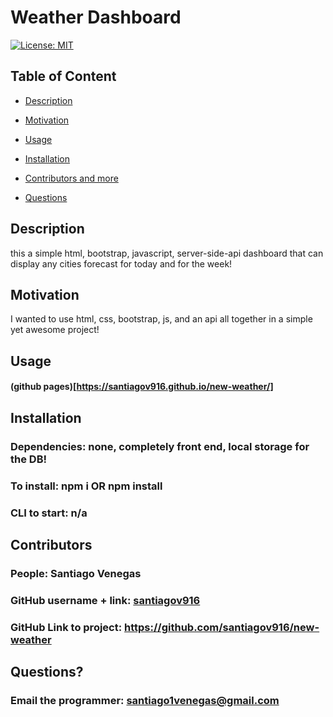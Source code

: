   # Weather Dashboard

  [![License: MIT](https://img.shields.io/badge/License-MIT-yellow.svg)](https://opensource.org/licenses/MIT)
  
  ## Table of Content
  
  * [Description](#description)
  
  * [Motivation](#motivation)
  
  * [Usage](#usage)
  
  * [Installation](#Installation)
  
  * [Contributors and more](#contributors)
  
  * [Questions](#questions)

  ## Description

  this a simple html, bootstrap, javascript, server-side-api dashboard that can display any cities forecast for today and for the week!
  
  ## Motivation

  I wanted to use html, css, bootstrap, js, and an api all together in a simple yet awesome project!

  ## Usage

  #### (github pages)[https://santiagov916.github.io/new-weather/]

  ## Installation 

  ### Dependencies: none, completely front end, local storage for the DB!
  ### To install: npm i OR npm install
  ### CLI to start: n/a

  ## Contributors

  ### People: Santiago Venegas
  ### GitHub username + link: [santiagov916](github.com/santiagov916)
  ### GitHub Link to project: https://github.com/santiagov916/new-weather

  ## Questions?

  ### Email the programmer: santiago1venegas@gmail.com
